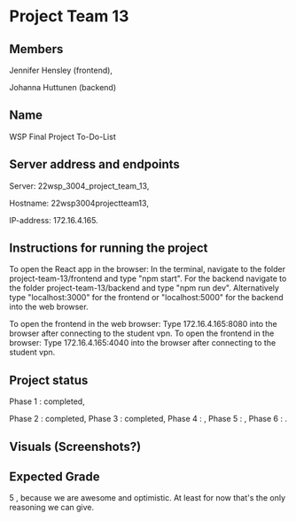 # Project Team 13

## Members

Jennifer Hensley (frontend),

Johanna Huttunen (backend)

## Name
WSP Final Project To-Do-List

## Server address and endpoints
Server: 22wsp_3004_project_team_13, 

Hostname: 22wsp3004projectteam13,

IP-address: 172.16.4.165.

## Instructions for running the project
To open the React app in the browser: In the terminal, navigate to the folder project-team-13/frontend and type "npm start". 
For the backend navigate to the folder project-team-13/backend and type "npm run dev". 
Alternatively type "localhost:3000" for the frontend or "localhost:5000" for the backend into the web browser. 

To open the frontend in the web browser: Type 172.16.4.165:8080 into the browser after connecting to the student vpn. 
To open the frontend in the browser: Type 172.16.4.165:4040 into the browser after connecting to the student vpn. 



## Project status
Phase 1 : completed,

Phase 2 : completed,
Phase 3 : completed,
Phase 4 : ,
Phase 5 : ,
Phase 6 : .
## Visuals (Screenshots?)

## Expected Grade
5 , because we are awesome and optimistic. At least for now that's the only reasoning we can give.